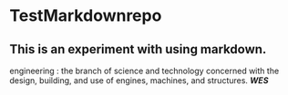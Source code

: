 # TestMarkdownrepo
## This is an experiment with using markdown.
engineering
: the branch of science and technology concerned with the design, building, and use of engines, machines, and structures.
***WES***
